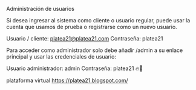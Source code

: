 Administración de usuarios


Si desea ingresar al sistema como cliente o usuario regular, puede usar la cuenta que usamos de prueba o registrarse como un nuevo usuario.

Usuario / cliente: platea21@platea21.com
Contraseña: platea21

Para acceder como administrador solo debe añadir /admin a su enlace principal y usar las credenciales de usuario:

Usuario administrador: admin
Contraseña: platea21
🔥🧔


plataforma virtual
https://platea21.blogspot.com/
